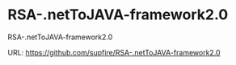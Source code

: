 # RSA-.netToJAVA-framework2.0
RSA-.netToJAVA-framework2.0

URL:
https://github.com/supfire/RSA-.netToJAVA-framework2.0
